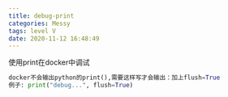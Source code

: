 ```yaml
---
title: debug-print
categories: Messy
tags: level V
date: 2020-11-12 16:48:49
---
```


使用print在docker中调试

```python
docker不会输出python的print(),需要这样写才会输出：加上flush=True
例子: print("debug...", flush=True)
```

<!-- more -->

